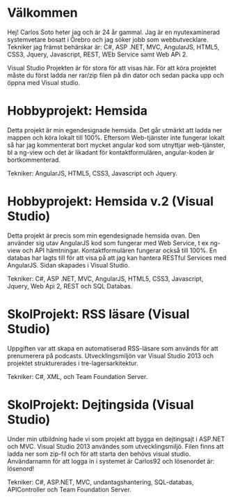 # Välkommen
Hej! Carlos Soto heter jag och är 24 år gammal. Jag är en nyutexaminerad systemvetare bosatt i Örebro och jag söker jobb som webbutvecklare. 
Tekniker jag främst behärskar är: C#, ASP .NET, MVC, AngularJS, HTML5, CSS3, Jquery, Javascript, REST, WEb Service samt Web APi 2.

Visual Studio Projekten är för stora för att visas här. För att köra projektet måste du först ladda ner rar/zip filen på din dator och sedan packa upp och öppna med Visual studio.

# Hobbyprojekt: Hemsida
Detta projekt är min egendesignade hemsida. Det går utmärkt att ladda ner mappen och köra lokalt till 100%. Eftersom Web-tjänster inte fungerar lokalt så har jag kommenterat bort mycket angular kod som utnyttjar web-tjänster, bl a ng-view och det är likadant för kontaktformulären, angular-koden är bortkommenterad.

Tekniker: AngularJS, HTML5, CSS3, Javascript och Jquery.

# Hobbyprojekt: Hemsida v.2 (Visual Studio)
Detta projekt är precis som min egendesignade hemsida ovan. Den använder sig utav AngularJS kod som fungerar med Web Service, t ex ng-view och API hämtningar. Kontaktformulären fungerar också till 100%. En databas har lagts till för att visa på att jag kan hantera RESTful Services med AngularJS. Sidan skapades i Visual Studio. 

Tekniker: C#, ASP .NET, MVC, AngularJS, HTML5, CSS3, Javascript, Jquery, Web Api 2, REST och SQL Databas.

# SkolProjekt: RSS läsare (Visual Studio)
Uppgiften var att skapa en automatiserad RSS-läsare som används för att prenumerera på podcasts. Utvecklingsmiljön var Visual Studio 2013 och projektet strukturerades i tre-lagersarkitektur.

Tekniker: C#, XML, och Team Foundation Server.

# SkolProjekt: Dejtingsida (Visual Studio)
Under min utbildning hade vi som projekt att bygga en dejtingsajt i ASP.NET och MVC. Visual Studio 2013 användes som utvecklingsmiljö. Filen finns att ladda ner som zip-fil och för att starta den behövs visual studio. 
Användarnamn för att logga in i systemet är Carlos92 och lösenordet är: lösenord!

Tekniker: C#, ASP.NET, MVC, undantagshantering, SQL-databas, APIController och Team Foundation Server.



